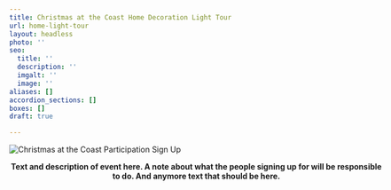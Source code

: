```yaml
---
title: Christmas at the Coast Home Decoration Light Tour
url: home-light-tour
layout: headless
photo: ''
seo:
  title: ''
  description: ''
  imgalt: ''
  image: ''
aliases: []
accordion_sections: []
boxes: []
draft: true

---
```

![Christmas at the Coast Participation Sign Up](/img/catc-form-header-695x322.jpg)

<p style="width:675px; text-align: center; margin:0px auto;"><strong>Text and description of event here. A note about what the people signing up for will be responsible to do. And anymore text that should be here.</strong></p>
<script type="text/javascript" src="https://form.jotform.com/jsform/202676116637155"></script>